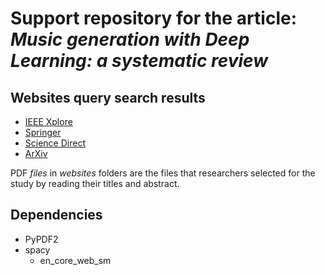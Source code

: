 # Support repository for the article: *Music generation with Deep Learning: a systematic review*

## Websites query search results

* [IEEE Xplore](https://ieeexplore.ieee.org/search/searchresult.jsp?action=search&newsearch=true&matchBoolean=true&queryText=(%22Full%20Text%20.AND.%20Metadata%22:Deep%20Generative%20model)%20AND%20(%22Full%20Text%20.AND.%20Metadata%22:Music%20Generator)&ranges=2010_2023_Year&highlight=true&returnFacets=ALL&returnType=SEARCH&matchPubs=true&rowsPerPage=100&pageNumber=1)
* [Springer](https://link.springer.com/search?facet-end-year=2023&date-facet-mode=between&facet-start-year=2010&query=Deep+AND+Generative+AND+models+AND+Music+AND+Generator&showAll=true&facet-content-type=%22Article%22)
* [Science Direct](https://www.sciencedirect.com/search?qs=Deep%20Generative%20models%20Music%20Generator&date=2010-2023&lastSelectedFacet=articleTypes&articleTypes=FLA)
* [ArXiv](https://arxiv.org/search/advanced?advanced=1&terms-0-operator=AND&terms-0-term=music+generation&terms-0-field=all&terms-1-operator=AND&terms-1-term=deep+learning&terms-1-field=all&classification-computer_science=y&classification-physics_archives=all&classification-include_cross_list=include&date-year=&date-filter_by=date_range&date-from_date=2010&date-to_date=2023&date-date_type=submitted_date&abstracts=show&size=100&order=-announced_date_first)

PDF *files* in *websites* folders are the files that researchers selected for the study by reading their titles and abstract. 

## Dependencies

* PyPDF2
* spacy
    * en_core_web_sm